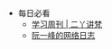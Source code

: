 - 每日必看
	- [学习周刊 | 二丫讲梵](https://wiki.eryajf.net/learning-weekly/)
	- [阮一峰的网络日志](http://www.ruanyifeng.com/blog/)